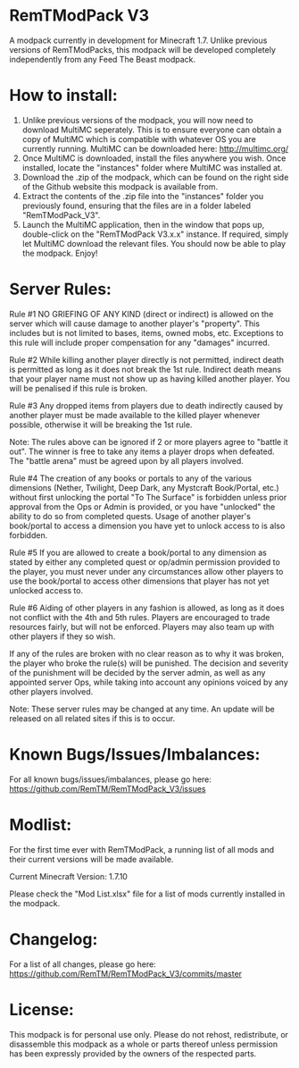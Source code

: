 RemTModPack V3
==============

A modpack currently in development for Minecraft 1.7. Unlike previous versions of RemTModPacks, this modpack will be developed completely independently from any Feed The Beast modpack.

How to install:
===============
1. Unlike previous versions of the modpack, you will now need to download MultiMC seperately. This is to ensure everyone can obtain a copy of MultiMC which is compatible with whatever OS you are currently running. MultiMC can be downloaded here: http://multimc.org/
2. Once MultiMC is downloaded, install the files anywhere you wish. Once installed, locate the "instances" folder where MultiMC was installed at.
3. Download the .zip of the modpack, which can be found on the right side of the Github website this modpack is available from.
4. Extract the contents of the .zip file into the "instances" folder you previously found, ensuring that the files are in a folder labeled "RemTModPack_V3".
5. Launch the MultiMC application, then in the window that pops up, double-click on the "RemTModPack V3.x.x" instance. If required, simply let MultiMC download the relevant files. You should now be able to play the modpack. Enjoy!

Server Rules:
=============

Rule #1
NO GRIEFING OF ANY KIND (direct or indirect) is allowed on the server which will cause damage to another player's "property". This includes but is not limited to bases, items, owned mobs, etc. Exceptions to this rule will include proper compensation for any "damages" incurred.

Rule #2
While killing another player directly is not permitted, indirect death is permitted as long as it does not break the 1st rule. Indirect death means that your player name must not show up as having killed another player. You will be penalised if this rule is broken.

Rule #3
Any dropped items from players due to death indirectly caused by another player must be made available to the killed player whenever possible, otherwise it will be breaking the 1st rule.

Note:
The rules above can be ignored if 2 or more players agree to "battle it out". The winner is free to take any items a player drops when defeated. The "battle arena" must be agreed upon by all players involved.

Rule #4
The creation of any books or portals to any of the various dimensions (Nether, Twilight, Deep Dark, any Mystcraft Book/Portal, etc.) without first unlocking the portal "To The Surface" is forbidden unless prior approval from the Ops or Admin is provided, or you have "unlocked" the ability to do so from completed quests. Usage of another player's book/portal to access a dimension you have yet to unlock access to is also forbidden.

Rule #5
If you are allowed to create a book/portal to any dimension as stated by either any completed quest or op/admin permission provided to the player, you must never under any circumstances allow other players to use the book/portal to access other dimensions that player has not yet unlocked access to.

Rule #6
Aiding of other players in any fashion is allowed, as long as it does not conflict with the 4th and 5th rules. Players are encouraged to trade resources fairly, but will not be enforced. Players may also team up with other players if they so wish.

If any of the rules are broken with no clear reason as to why it was broken, the player who broke the rule(s) will be punished. The decision and severity of the punishment will be decided by the server admin, as well as any appointed server Ops, while taking into account any opinions voiced by any other players involved.

Note: These server rules may be changed at any time. An update will be released on all related sites if this is to occur.

Known Bugs/Issues/Imbalances:
=============================

For all known bugs/issues/imbalances, please go here: https://github.com/RemTM/RemTModPack_V3/issues

Modlist:
========

For the first time ever with RemTModPack, a running list of all mods and their current versions will be made available.

Current Minecraft Version: 1.7.10

Please check the "Mod List.xlsx" file for a list of mods currently installed in the modpack.

Changelog:
==========

For a list of all changes, please go here: https://github.com/RemTM/RemTModPack_V3/commits/master

License:
========

This modpack is for personal use only. Please do not rehost, redistribute, or disassemble this modpack as a whole or parts thereof unless permission has been expressly provided by the owners of the respected parts.